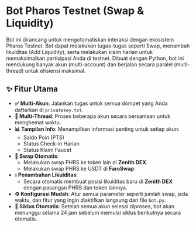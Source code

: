 # Bot Pharos Testnet (Swap & Liquidity)

Bot ini dirancang untuk mengotomatiskan interaksi dengan ekosistem Pharos Testnet. Bot dapat melakukan tugas-tugas seperti Swap, menambah likuiditas (Add Liquidity), serta melakukan klaim harian untuk memaksimalkan partisipasi Anda di testnet. Dibuat dengan Python, bot ini mendukung banyak akun (multi-account) dan berjalan secara paralel (multi-thread) untuk efisiensi maksimal.

## ✨ Fitur Utama

- **✅ Multi-Akun**: Jalankan tugas untuk semua dompet yang Anda daftarkan di `privatekey.txt`.
- **🚀 Multi-Thread**: Proses beberapa akun secara bersamaan untuk menghemat waktu.
- **📊 Tampilan Info**: Menampilkan informasi penting untuk setiap akun:
    - Saldo Poin (PTS)
    - Status Check-in Harian
    - Status Klaim Faucet
- **🔁 Swap Otomatis**:
    - Melakukan swap PHRS ke token lain di **Zenith DEX**.
    - Melakukan swap PHRS ke USDT di **FaroSwap**.
- **💧 Penambahan Likuiditas**:
    - Secara otomatis membuat posisi likuiditas baru di **Zenith DEX** dengan pasangan PHRS dan token lainnya.
- **⚙️ Konfigurasi Mudah**: Atur semua parameter seperti jumlah swap, jeda waktu, dan fitur yang ingin diaktifkan langsung dari file `bot.py`.
- **🔄 Siklus Otomatis**: Setelah semua akun selesai diproses, bot akan menunggu selama 24 jam sebelum memulai siklus berikutnya secara otomatis.
